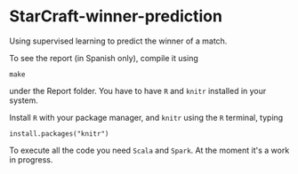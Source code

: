 # StarCraft-winner-prediction
Using supervised learning to predict the winner of a match.

To see the report (in Spanish only), compile it using

```
make
```
under the Report folder. You have to have `R` and `knitr` installed
in your system.

Install `R` with your package manager, and `knitr` using the `R` terminal,
typing

```
install.packages("knitr")
```

To execute all the code you need `Scala` and `Spark`. At the moment it's
a work in progress.
